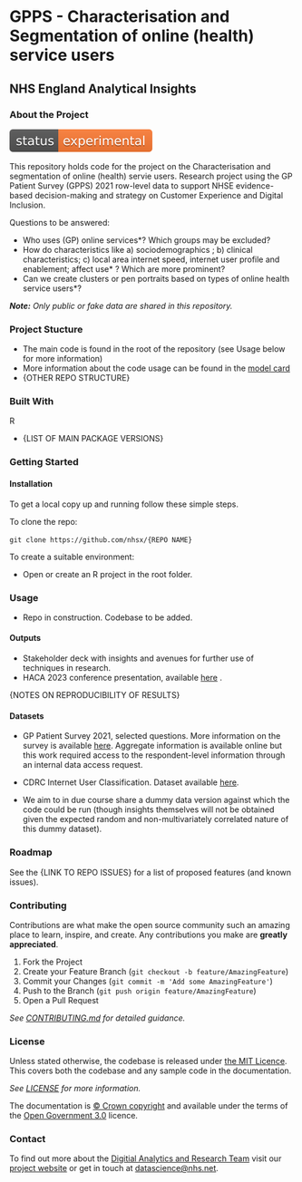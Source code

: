 # GPPS - Characterisation and Segmentation of online (health) service users
## NHS England Analytical Insights

### About the Project

[![status: experimental](https://github.com/GIScience/badges/raw/master/status/experimental.svg)](https://github.com/GIScience/badges#experimental)

This repository holds code for the project on the Characterisation and segmentation of online (health) servie users.
Research project using the GP Patient Survey (GPPS) 2021 row-level data to support NHSE evidence-based decision-making and strategy on Customer Experience and Digital Inclusion.

Questions to be answered:
- Who uses (GP) online services*? Which groups may be excluded?
- How do characteristics like a) sociodemographics ; b) clinical characteristics; c) local area internet speed, internet user profile and enablement; affect use* ?
Which are more prominent?
- Can we create clusters or pen portraits based on types of online health service users*?

_**Note:** Only public or fake data are shared in this repository._

### Project Stucture

- The main code is found in the root of the repository (see Usage below for more information)
- More information about the code usage can be found in the [model card](./model_card.md)
- {OTHER REPO STRUCTURE}

### Built With

R

- {LIST OF MAIN PACKAGE VERSIONS}

### Getting Started

#### Installation

To get a local copy up and running follow these simple steps.

To clone the repo:

`git clone https://github.com/nhsx/{REPO NAME}`

To create a suitable environment:
- Open or create an R project in the root folder.

### Usage
- Repo in construction. Codebase to be added.

#### Outputs
- Stakeholder deck with insights and avenues for further use of techniques in research.
- HACA 2023 conference presentation, available [here](https://youtu.be/mt8LpvVPfUc?si=7mvbf8kBxyhtj_4e) .

{NOTES ON REPRODUCIBILITY OF RESULTS}

#### Datasets
- GP Patient Survey 2021, selected questions. More information on the survey is available [here](https://www.gp-patient.co.uk/surveysandreports2021). Aggregate information is available online but this work required access to the respondent-level information through an internal data access request.
- CDRC Internet User Classification. Dataset available [here](https://data.cdrc.ac.uk/dataset/internet-user-classification).

- We aim to in due course share a dummy data version against which the code could be run (though insights themselves will not be obtained given the expected random and non-multivariately correlated nature of this dummy dataset).

### Roadmap

See the {LINK TO REPO ISSUES} for a list of proposed features (and known issues).

### Contributing

Contributions are what make the open source community such an amazing place to learn, inspire, and create. Any contributions you make are **greatly appreciated**.

1. Fork the Project
2. Create your Feature Branch (`git checkout -b feature/AmazingFeature`)
3. Commit your Changes (`git commit -m 'Add some AmazingFeature'`)
4. Push to the Branch (`git push origin feature/AmazingFeature`)
5. Open a Pull Request

_See [CONTRIBUTING.md](./CONTRIBUTING.md) for detailed guidance._

### License

Unless stated otherwise, the codebase is released under [the MIT Licence][mit].
This covers both the codebase and any sample code in the documentation.

_See [LICENSE](./LICENSE) for more information._

The documentation is [© Crown copyright][copyright] and available under the terms
of the [Open Government 3.0][ogl] licence.

[mit]: LICENCE
[copyright]: http://www.nationalarchives.gov.uk/information-management/re-using-public-sector-information/uk-government-licensing-framework/crown-copyright/
[ogl]: http://www.nationalarchives.gov.uk/doc/open-government-licence/version/3/

### Contact

To find out more about the [Digitial Analytics and Research Team](https://www.nhsx.nhs.uk/key-tools-and-info/nhsx-analytics-unit/) visit our [project website](https://nhsx.github.io/AnalyticsUnit/projects.html) or get in touch at [datascience@nhs.net](mailto:datascience@nhs.net).

<!-- ### Acknowledgements -->

